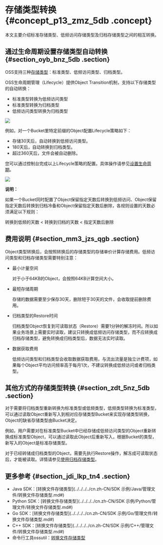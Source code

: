 # 存储类型转换 {#concept_p13_zmz_5db .concept}

本文主要介绍标准存储类型、低频访问存储类型及归档存储类型之间的相互转换。

## 通过生命周期设置存储类型自动转换 {#section_oyb_bnz_5db .section}

OSS支持三种[存储类型](../../../../cn.zh-CN/开发指南/存储类型/存储类型介绍.md#)：标准类型、低频访问类型、归档类型。

OSS生命周期管理（Lifecycle）提供Object Transition机制，支持以下存储类型的自动转换：

-   标准类型转换为低频访问类型
-   标准类型转换为归档类型
-   低频访问类型转换为归档类型

![](http://static-aliyun-doc.oss-cn-hangzhou.aliyuncs.com/assets/img/4410/15604137901620_zh-CN.png)

例如，对一个Bucket里特定前缀的Object配置Lifecycle策略如下：

-   存储30天后，自动转换到低频访问类型。
-   180天后，自动转换到归档类型。
-   超过360天后，文件会被自动删除。

您可以通过控制台完成以上Lifecycle策略的配置。具体操作请参见[设置生命周期](../../../../cn.zh-CN/控制台用户指南/管理存储空间/设置生命周期规则.md#)。

![](http://static-aliyun-doc.oss-cn-hangzhou.aliyuncs.com/assets/img/4410/15604137911622_zh-CN.png)

**说明：** 

如果一个Bucket同时配置了Object保留指定天数后转换到低频访问、Object保留指定天数后转换到归档冷备和Object保留指定天数后删除，各规则设置的天数必须满足以下规则：

转换到低频的天数 < 转换到归档的天数 < 指定天数后删除

## 费用说明 {#section_mm3_jzs_qgb .section}

Object类型转换后，会按照转换后的存储类型的存储单价计算存储费用。低频访问类型和归档存储类型需要特别注意：

-   最小计量空间

    对于小于64KB的Object，会按照64KB计算空间大小。

-   最短存储周期

    存储的数据需要至少保存30天，删除短于30天的文件，会收取提前删除费用。

-   归档类型的Restore时间

    归档类型Object恢复到可读取状态（Restore）需要1分钟的解冻时间。所以如果业务场景上需要实时读取，建议只转换成低频访问存储类型，而不应转换成归档存储类型，避免转换成归档类型后，数据无法实时读取。

-   数据获取费用

    低频访问类型和归档类型会收取数据获取费用，与流出流量是独立计费项，如果每个Object平均访问频率高于每月1次，不建议转换成低频访问或者归档类型。


## 其他方式的存储类型转换 {#section_zdt_5nz_5db .section}

对于需要将归档类型重新转换为标准类型或低频类型，低频类型转换为标准类型，可以通过读取Object重新写入到相对应存储类型Bucket来实现存储类型转换，Object的缺省存储类型由Bucket决定。

例如，用户需要对在标准类型Bucket中已经存储成低频访问类型的Object重新转换成标准类型Object，可以通过读取此Object后重新写入，根据Bucket的类型，新写入的Object是标准存储类型。

对于已经转储成归档类型的Object，需要先执行Restore操作，解冻成可读取状态后，才能被读取。详情请参见[使用归档存储类型](../../../../cn.zh-CN/开发指南/存储类型/创建和使用归档存储类型.md#)。

## 更多参考 {#section_jdi_lkp_tn4 .section}

-   Java SDK：[转换文件存储类型](../../../../cn.zh-CN/SDK 示例/Java/管理文件/转换文件存储类型.md#)
-   Python SDK：[转换文件存储类型](../../../../cn.zh-CN/SDK 示例/Python/管理文件/转换文件存储类型.md#)
-   Go SDK：[转换文件存储类型](../../../../cn.zh-CN/SDK 示例/Go/管理文件/转换文件存储类型.md#)
-   C++ SDK：[转换文件存储类型](../../../../cn.zh-CN/SDK 示例/C++/管理文件/转换文件存储类型.md#)
-   命令行工具ossutil：[转换文件存储类型](../../../../cn.zh-CN/常用工具/命令行工具ossutil/常用命令/set-meta.md#section_cmg_g1k_upe)

